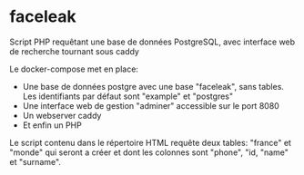 # faceleak
Script PHP requêtant une base de données PostgreSQL, avec interface web de recherche tournant sous caddy

Le docker-compose met en place:
- Une base de données postgre avec une base "faceleak", sans tables. Les identifiants par défaut sont "example" et "postgres"
- Une interface web de gestion "adminer" accessible sur le port 8080
- Un webserver caddy
- Et enfin un PHP

Le script contenu dans le répertoire HTML requête deux tables: "france" et "monde" qui seront a créer et dont les colonnes sont "phone", "id, "name" et "surname".
